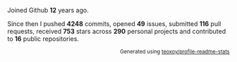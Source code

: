 Joined Github **12** years ago.

Since then I pushed **4248** commits, opened **49** issues, submitted **116** pull requests, received **753** stars across **290** personal projects and contributed to **16** public repositories.

<p align="right"><sub>Generated using <a href="https://github.com/marketplace/actions/profile-readme-stats">teoxoy/profile-readme-stats</a></sub></p>
